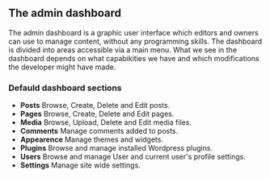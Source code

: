 ## The admin dashboard
The admin dashboard is a graphic user interface which editors and owners can use to manage content, without any programming skills. The dashboard is divided into areas accessible via a main menu. What we see in the dashboard depends on what capabikities we have and which modifications the developer might have made.

### Defauld dashboard sections

* **Posts** Browse, Create, Delete and Edit posts.
* **Pages** Browse, Create, Delete and Edit pages.
* **Media** Browse, Upload, Delete and Edit media files.
* **Comments** Manage comments added to posts.
* **Appearence** Manage themes and widgets.
* **Plugins** Browse and manage installed Wordpress plugins.
* **Users** Browse and manage User and current user's profile settings.
* **Settings** Manage site wide settings.
